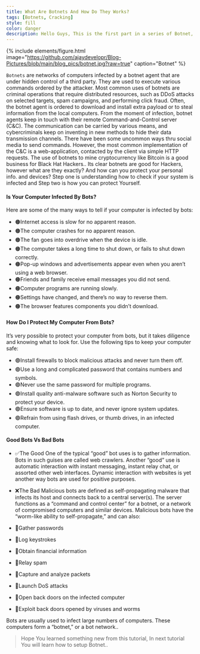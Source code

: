 ```yaml
---
title: What Are Botnets And How Do They Works?
tags: [Botnets, Cracking]
style: fill
color: danger
description: Hello Guys, This is the first part in a series of Botnet, In this part we will Discuss what actually Botnet is and how does work.
---
```


{% include elements/figure.html image="https://github.com/ajaydevelopr/Blog-Pictures/blob/main/blog_pics/botnet.jpg?raw=true" caption="Botnet" %}

``Botnets`` are networks of computers infected by a botnet agent that are under hidden control of a third party. They are used to execute various commands ordered by the attacker. Most common uses of botnets are criminal operations that require distributed resources, such as DDoS attacks on selected targets, spam campaigns, and performing click fraud. Often, the botnet agent is ordered to download and install extra payload or to steal information from the local computers.
From the moment of infection, botnet agents keep in touch with their remote Command-and-Control server (C&C). The communication can be carried by various means, and cybercriminals keep on inventing in new methods to hide their data transmission channels. There have been some uncommon ways thru social media to send commands. However, the most common implementation of the C&C is a web-application, contacted by the client via simple HTTP requests. The use of botnets to mine cryptocurrency like Bitcoin is a good business for Black Hat Hackers..
Its clear botnets are good for Hackers, however what are they exactly? And how can you protect your personal info. and devices?
Step one is understanding how to check if your system is infected and Step two is how you can protect Yourself.


#### Is Your Computer Infected By Bots? 
Here are some of the many ways to tell if your computer is infected by bots:
* 🟠Internet access is slow for no apparent reason.
* 🟠The computer crashes for no apparent reason.
* 🟠The fan goes into overdrive when the device is idle.
* 🟠The computer takes a long time to shut down, or fails to shut down correctly.
* 🟠Pop-up windows and advertisements appear even when you aren’t using a web browser.
* 🟠Friends and family receive email messages you did not send.
* 🟠Computer programs are running slowly.
* 🟠Settings have changed, and there’s no way to reverse them.
* 🟠The browser features components you didn’t download.

#### How Do I Protect My Computer From Bots? 
It’s very possible to protect your computer from bots, but it takes diligence and knowing what to look for. Use the following tips to keep your computer safe:

* 🟣Install firewalls to block malicious attacks and never turn them off.
* 🟣Use a long and complicated password that contains numbers and symbols.
* 🟣Never use the same password for multiple programs.
* 🟣Install quality anti-malware software such as Norton Security to protect your device.
* 🟣Ensure software is up to date, and never ignore system updates.
* 🟣Refrain from using flash drives, or thumb drives, in an infected computer.


#### Good Bots Vs Bad Bots 
* ✅The Good
One of the typical “good” bot uses is to gather information. Bots in such guises are called web crawlers. Another “good” use is automatic interaction with instant messaging, instant relay chat, or assorted other web interfaces. Dynamic interaction with websites is yet another way bots are used for positive purposes.

* ❌The Bad
Malicious bots are defined as self-propagating malware that infects its host and connects back to a central server(s). The server functions as a “command and control center” for a botnet, or a network of compromised computers and similar devices. Malicious bots have the “worm-like ability to self-propagate,” and can also:

* 🔴Gather passwords
* 🔴Log keystrokes
* 🔴Obtain financial information
* 🔴Relay spam
* 🔴Capture and analyze packets
* 🔴Launch DoS attacks
* 🔴Open back doors on the infected computer
* 🔴Exploit back doors opened by viruses and worms

Bots are usually used to infect large numbers of computers. These computers form a “botnet,” or a bot network..

> Hope You learned something new from this tutorial, In next tutorial You will learn how to setup Botnet..